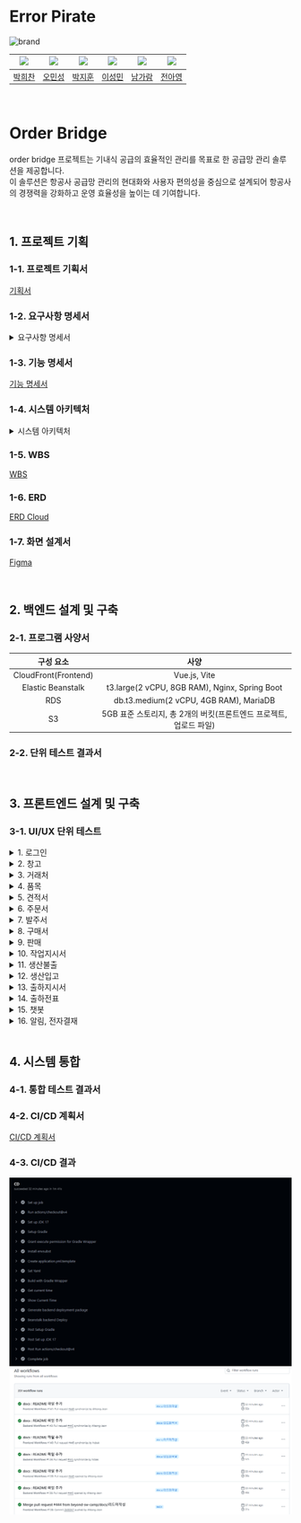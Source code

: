 # Error Pirate
![brand](https://github.com/user-attachments/assets/ecd551ec-f43a-436a-a67c-7bc07794493c)

|![](https://avatars.githubusercontent.com/u/115945994)|![](https://avatars.githubusercontent.com/u/99578261)|![](https://avatars.githubusercontent.com/u/87793524)|![](https://avatars.githubusercontent.com/u/174118592)|![](https://avatars.githubusercontent.com/u/134343781)|![](https://avatars.githubusercontent.com/u/102805138)|
|:-:|:-:|:-:|:-:|:-:|:-:|
|[박희찬](https://github.com/hcbak)|[오민성](https://github.com/beanteacher)|[박지훈](https://github.com/dispear)|[이성민](https://github.com/sung-mini)|[남가람](https://github.com/catnine11)|[전아영](https://github.com/AYeong-Jeon)|

<br>

# Order Bridge
order bridge 프로젝트는 기내식 공급의 효율적인 관리를 목표로 한 공급망 관리 솔루션을 제공합니다. <br>
이 솔루션은 항공사 공급망 관리의 현대화와 사용자 편의성을 중심으로 설계되어 항공사의 경쟁력을 강화하고 운영 효율성을 높이는 데 기여합니다.
<br>

<br>

## 1. 프로젝트 기획

### 1-1. 프로젝트 기획서
[기획서](gif%2F%EA%B8%B0%ED%9A%8D%EC%84%9C.pdf)

### 1-2. 요구사항 명세서
<details>
  <summary>요구사항 명세서</summary>
  <div markdown="1">

[요구사항 명세서](https://docs.google.com/spreadsheets/d/e/2PACX-1vQxM_rIHvmLTbkV9LnaKnpo5b7QTwlGp9VqwIbPuwNH_rs0f3UpjXx70gHiFa4FGKJpYlsRoGB4w7w5/pubhtml?gid=594562128&single=true)

![image](https://github.com/user-attachments/assets/302f70d5-4497-4d7c-af3a-8910d614f1ea)
  </div>
</details>

### 1-3. 기능 명세서
[기능 명세서](https://docs.google.com/spreadsheets/d/e/2PACX-1vQxM_rIHvmLTbkV9LnaKnpo5b7QTwlGp9VqwIbPuwNH_rs0f3UpjXx70gHiFa4FGKJpYlsRoGB4w7w5/pubhtml?gid=213070244&single=true)

### 1-4. 시스템 아키텍처
<details>
  <summary>시스템 아키텍처</summary>
  <div markdown="1">

![image](https://github.com/user-attachments/assets/c0712a6f-9e98-487e-8f6f-c1ec3d18f794)

  </div>
</details>

### 1-5. WBS
[WBS](https://docs.google.com/spreadsheets/d/e/2PACX-1vQxM_rIHvmLTbkV9LnaKnpo5b7QTwlGp9VqwIbPuwNH_rs0f3UpjXx70gHiFa4FGKJpYlsRoGB4w7w5/pubhtml?gid=1397057023&single=true)

### 1-6. ERD
[ERD Cloud](https://www.erdcloud.com/d/KDXZgBYk6EeukmEa2)


### 1-7. 화면 설계서
[Figma](https://www.figma.com/design/75SMKjrV0RAYySz6nuMzhf/%EC%97%90%EB%9F%AC-%ED%95%B4%EC%A0%81%EB%8B%A8?node-id=0-1&t=DVRxg4B582bo3SLt-1)

<br>

## 2. 백엔드 설계 및 구축

### 2-1. 프로그램 사양서
|        구성 요소         |                      사양                       |
|:--------------------:|:---------------------------------------------:|
| CloudFront(Frontend) |                 Vue.js, Vite                  |
|  Elastic Beanstalk   | t3.large(2 vCPU, 8GB RAM), Nginx, Spring Boot |
|         RDS          |    db.t3.medium(2 vCPU, 4GB RAM), MariaDB     |
|          S3          |   5GB 표준 스토리지, 총 2개의 버킷(프론트엔드 프로젝트, 업로드 파일)   |

### 2-2. 단위 테스트 결과서

<br>

## 3. 프론트엔드 설계 및 구축

### 3-1. UI/UX 단위 테스트

<details>
  <summary>1. 로그인</summary>
    <img alt="로그인" src="/gif/01_로그인.gif">
</details>

<details>
  <summary>2. 창고</summary>
    <div>2-1. 창고 등록</div>
    <img alt="창고 등록" src="/gif/02_창고%20-%20등록.gif">
    <div>2-2. 창고 조회</div>
    <img alt="창고 조회" src="/gif/02_창고%20-%20조회.gif">
    <div>2-3. 창고 삭제</div>
    <img alt="창고 삭제" src="/gif/02_창고%20-%20삭제.gif">
</details>

<details>
  <summary>3. 거래처</summary>
    <div>3-1. 거래처 등록</div>
    <img alt="거래처 등록" src="/gif/03_거래처%20-%20등록.gif">
    <div>3-2. 거래처 조회</div>
    <img alt="거래처 조회" src="/gif/03_거래처%20-%20조회.gif">
    <div>3-2. 거래처 삭제</div>
    <img alt="거래처 삭제" src="/gif/03_거래처%20-%20삭제.gif">
</details>

<details>
  <summary>4. 품목</summary>
    <div>4-1. 품목 등록</div>
    <img alt="품목 등록" src="/gif/04_품목%20-%20등록.gif">
</details>

<details>
  <summary>5. 견적서</summary>
    <div>5-1. 견적서 등록</div>
    <img alt="견적서 등록" src="/gif/05_견적%20-%20등록.gif">
    <div>5-2. 견적서 조회, 엑셀다운로드</div>
    <img alt="견적서 조회" src="/gif/05_견적%20-%20조회,%20엑셀다운.gif">
    <div>5-2. 견적 현황 조회</div>
    <img alt="견적서 현황" src="/gif/05_견적%20-%20현황.gif">
</details>

<details>
  <summary>6. 주문서</summary>
    <div>6-1. 주문서 등록</div>
    <img alt="주문서 등록" src="/gif/06_주문%20-%20등록.gif">
</details>

<details>
  <summary>7. 발주서</summary>
    <div>7-1. 발주서 등록</div>
    <img alt="발주서 등록" src="/gif/07_발주%20-%20등록.gif">
    <div>7-2. 발주서 결재승인</div>
    <img alt="발주서 결재승인" src="/gif/07_발주%20-%20결재승인.gif">
</details>

<details>
  <summary>8. 구매서</summary>
    <div>8-1. 구매서 등록</div>
    <img alt="구매서 등록" src="/gif/08_구매%20-%20등록.gif">
    <div>8-2. 구매서 조회</div>
    <img alt="구매서 조회" src="/gif/09_구매%20-%20조회.gif">
    <div>8-3. 구매서 삭제</div>
    <img alt="구매서 삭제" src="/gif/09_구매%20-%20삭제.gif">
</details>

<details>
  <summary>9. 판매</summary>
    <div>9-1. 거래명세서 등록</div>
    <img alt="구매서 등록" src="/gif/09_판매%20-%20등록.gif">
</details>

<details>
  <summary>10. 작업지시서</summary>
    <div>10-1. 작업지시서 등록</div>
    <img alt="구매서 등록" src="/gif/10.작업지시서%20-%20등록.gif">
    <div>10-2. 작업지시서 수정</div>
    <img alt="작업지시서 수정" src="/gif/10.작업지시서%20-%20수정.gif">
    <div>10-3. 작업지시서 삭제</div>
    <img alt="작업지시서 삭제" src="/gif/10.작업지시서%20-%20삭제.gif">
</details>

<details>
  <summary>11. 생산불출</summary>
    <div>11-1. 생산불출 조회</div>
    <img alt="생산불출 등록" src="/gif/11.생산불출%20-%20검색.gif">
    <div>11-2. 생산불출 엑셀 다운로드</div>
    <img alt="생산불출 엑셀 다운로드" src="/gif/11.생산불출%20-%20엑셀.gif">
    <div>11-3. 생산불출 수정</div>
    <img alt="생산불출 수정" src="/gif/11.생산불출%20-%20수정.gif">
    <div>11-4. 생산불출 삭제</div>
    <img alt="생산불출 삭제" src="/gif/11.생산불출%20-%20삭제.gif">
</details>

<details>
  <summary>12. 생산입고</summary>
    <div>12-1. 생산입고 등록</div>
    <img alt="생산입고 등록" src="/gif/12_생산입고%20-%20등록.gif">
</details>

<details>
  <summary>13. 출하지시서</summary>
    <div>13-1. 출하지시서 등록</div>
    <img alt="출하지시서 등록" src="/gif/13_출하지시서%20-%20등록.gif">
    <div>13-2. 출하지시서 엑셀 다운로드</div>
    <img alt="출하지시서 엑셀 다운로드" src="/gif/13_출하지시서%20-%20엑셀,%20인쇄.gif">
    <div>13-3. 출하지시서 수정</div>
    <img alt="출하지시서 수정" src="/gif/13_출하지시서%20-%20수정.gif">
    <div>13-4. 출하지시서 삭제</div>
    <img alt="출하지시서 삭제" src="/gif/13_출하지시서%20-%20삭제.gif">
</details>

<details>
  <summary>14. 출하전표</summary>
    <div>14-1. 출하전표 등록</div>
    <img alt="출하전표 등록" src="/gif/14_출하전표%20-%20등록.gif">
    <div>14-2. 출하전표 엑셀 다운로드</div>
    <img alt="출하전표 엑셀 다운로드" src="/gif/14_출하전표%20-%20엑셀.gif">
    <div>14-3. 출하전표 인쇄</div>
    <img alt="출하전표 인쇄" src="/gif/14_출하전표%20-%20인쇄.gif">
</details>

<details>
  <summary>15. 챗봇</summary>
    <img alt="챗봇" src="/gif/15_챗봇.gif">
</details>

<details>
  <summary>16. 알림, 전자결재</summary>
    <div>16-1. 알림</div>
    <img alt="알림" src="/gif/16_알림%20-%20조회.gif">
    <div>16-2. 전자결재</div>
    <img alt="알림" src="/gif/16_결재.gif">
</details>

<br>

## 4. 시스템 통합

### 4-1. 통합 테스트 결과서

### 4-2. CI/CD 계획서 
[CI/CD 계획서](https://docs.google.com/spreadsheets/d/1gk9vqAHkigayGrVtWXJ4dcw1HV_7WgMIkAVy064mc1k/edit?gid=1079293076#gid=1079293076)

### 4-3. CI/CD 결과
<img alt="CD" src="img/CD.png">
<img alt="Workflow" src="img/Workflow.png">